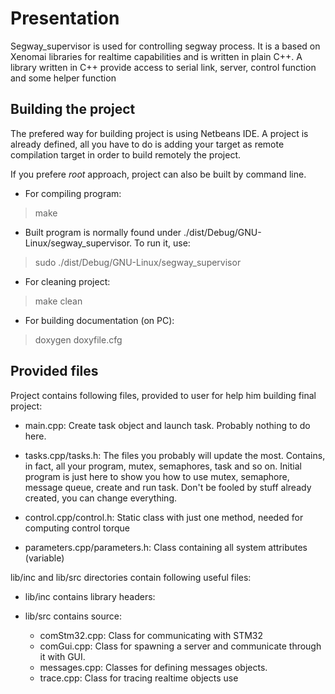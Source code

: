 # Presentation
Segway_supervisor is used for controlling segway process. It is a based on
Xenomai libraries for realtime capabilities and is written in plain C++. 
A library written in C++ provide access to serial link, server, control function
and some helper function

## Building the project
The prefered way for building project is using Netbeans IDE. A project is already 
defined, all you have to do is adding your target as remote compilation target in order
to build remotely the project.

If you prefere *root* approach, project can also be built by command line.

* For compiling program:
> make

* Built program is normally found under ./dist/Debug/GNU-Linux/segway_supervisor. To run it, use:
> sudo  ./dist/Debug/GNU-Linux/segway_supervisor

* For cleaning project:
> make clean

* For building documentation (on PC):
> doxygen doxyfile.cfg

## Provided files
Project contains following files, provided to user for help him building final project:

* main.cpp:
  Create task object and launch task. Probably nothing to do here.

* tasks.cpp/tasks.h:
  The files you probably will update the most. Contains, in fact, all your program, mutex, semaphores, task and so on.
  Initial program is just here to show you how to use mutex, semaphore, message queue, create and run task. 
  Don't be fooled by stuff already created, you can change everything.
    
* control.cpp/control.h:
  Static class with just one method, needed for computing control torque

* parameters.cpp/parameters.h:
  Class containing all system attributes (variable)

lib/inc and lib/src directories contain following useful files:

* lib/inc contains library headers:

* lib/src contains source:
  - comStm32.cpp:
    Class for communicating with STM32
  - comGui.cpp:
    Class for spawning a server and communicate through it with GUI.
  - messages.cpp:
    Classes for defining messages objects.
  - trace.cpp:
    Class for tracing realtime objects use
	
